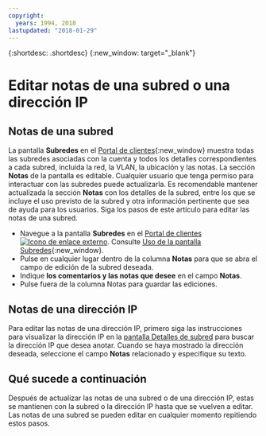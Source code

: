 ```yaml
---
copyright:
  years: 1994, 2018
lastupdated: "2018-01-29"
---
```

{:shortdesc: .shortdesc}
{:new_window: target="_blank"}

# Editar notas de una subred o una dirección IP

## Notas de una subred
La pantalla **Subredes** en el [Portal de clientes](https://control.softlayer.com/){:new_window} muestra todas las subredes asociadas con la cuenta y todos los detalles correspondientes a cada subred, incluida la red, la VLAN, la ubicación y las notas. La sección **Notas** de la pantalla es editable. Cualquier usuario que tenga permiso para interactuar con las subredes puede actualizarla. Es recomendable mantener actualizada la sección **Notas** con los detalles de la subred, entre los que se incluye el uso previsto de la subred y otra información pertinente que sea de ayuda para los usuarios. Siga los pasos de este artículo para editar las notas de una subred.

* Navegue a la pantalla **Subredes** en el [Portal de clientes ![Icono de enlace externo](../../icons/launch-glyph.svg "Icono de enlace externo")](https://control.softlayer.com/). Consulte [Uso de la pantalla Subredes](subnets-screen.html){:new_window}.
* Pulse en cualquier lugar dentro de la columna **Notas** para que se abra el campo de edición de la subred deseada.
* Indique **los comentarios y las notas que desee** en el campo **Notas**.
* Pulse fuera de la columna Notas para guardar las ediciones.

## Notas de una dirección IP

Para editar las notas de una dirección IP, primero siga las instrucciones para visualizar la dirección IP en la [pantalla Detalles de subred](filter-ip.html#filter-ip-addresses-on-the-subnet-details-screen) para buscar la dirección IP que desea anotar. Cuando se haya mostrado la dirección deseada, seleccione el campo **Notas** relacionado y especifique su texto.

## Qué sucede a continuación

Después de actualizar las notas de una subred o de una dirección IP, estas se mantienen con la subred o la dirección IP hasta que se vuelven a editar. Las notas de una subred se pueden editar en cualquier momento repitiendo estos pasos.
